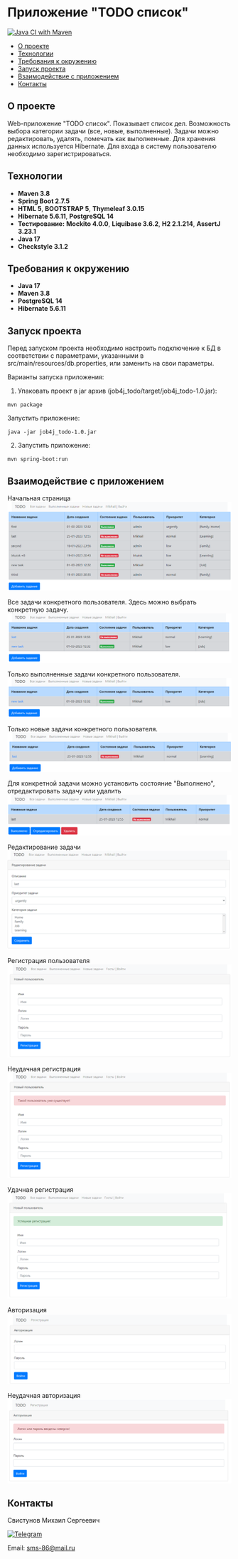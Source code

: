# Приложение "TODO список"

[![Java CI with Maven](https://github.com/svoh86/job4j_todo/actions/workflows/maven.yml/badge.svg)](https://github.com/svoh86/job4j_todo/actions/workflows/maven.yml)

+ [О проекте](#О-проекте)
+ [Технологии](#Технологии)
+ [Требования к окружению](#Требования-к-окружению)
+ [Запуск проекта](#Запуск-проекта)
+ [Взаимодействие с приложением](#Взаимодействие-с-приложением)
+ [Контакты](#Контакты)

## О проекте

Web-приложение "TODO список". Показывает список дел. Возможность выбора категории задачи (все, новые, выполненные). 
Задачи можно редактировать, удалять, помечать как выполненные.
Для хранения данных используется Hibernate.
Для входа в систему пользователю необходимо зарегистрироваться. 

## Технологии

+ **Maven 3.8**
+ **Spring Boot 2.7.5**
+ **HTML 5**, **BOOTSTRAP 5**, **Thymeleaf 3.0.15**
+ **Hibernate 5.6.11**, **PostgreSQL 14**
+ **Тестирование:** **Mockito 4.0.0**, **Liquibase 3.6.2**, **H2 2.1.214**, **AssertJ 3.23.1**
+ **Java 17**
+ **Checkstyle 3.1.2**

## Требования к окружению
+ **Java 17**
+ **Maven 3.8**
+ **PostgreSQL 14**
+ **Hibernate 5.6.11**

## Запуск проекта
Перед запуском проекта необходимо настроить подключение к БД в соответствии с параметрами, 
указанными в src/main/resources/db.properties, или заменить на свои параметры.

Варианты запуска приложения:
1. Упаковать проект в jar архив (job4j_todo/target/job4j_todo-1.0.jar):
``` 
mvn package
``` 
Запустить приложение:
```
java -jar job4j_todo-1.0.jar 
```
2. Запустить приложение:
```
mvn spring-boot:run
```

## Взаимодействие с приложением
Начальная страница
![alt text](https://github.com/svoh86/job4j_todo/blob/master/img/start.png)

Все задачи конкретного пользователя. Здесь можно выбрать конкретную задачу.
![alt text](https://github.com/svoh86/job4j_todo/blob/master/img/allTasks.png)

Только выполненные задачи конкретного пользователя.
![alt text](https://github.com/svoh86/job4j_todo/blob/master/img/doneTasks.png)

Только новые задачи конкретного пользователя.
![alt text](https://github.com/svoh86/job4j_todo/blob/master/img/newTasks.png)

Для конкретной задачи можно установить состояние "Выполнено", отредактировать задачу или удалить
![alt text](https://github.com/svoh86/job4j_todo/blob/master/img/updateTask.png)

Редактирование задачи
![alt text](https://github.com/svoh86/job4j_todo/blob/master/img/editTask.png)

Регистрация пользователя
![alt text](https://github.com/svoh86/job4j_todo/blob/master/img/add.png)

Неудачная регистрация
![alt text](https://github.com/svoh86/job4j_todo/blob/master/img/failAdd.png)

Удачная регистрация
![alt text](https://github.com/svoh86/job4j_todo/blob/master/img/successAdd.png)

Авторизация
![alt text](https://github.com/svoh86/job4j_todo/blob/master/img/login.png)

Неудачная авторизация
![alt text](https://github.com/svoh86/job4j_todo/blob/master/img/failLogin.png)

## Контакты

Свистунов Михаил Сергеевич

[![Telegram](https://img.shields.io/badge/Telegram-blue?logo=telegram)](https://t.me/svoh86)

Email: sms-86@mail.ru
